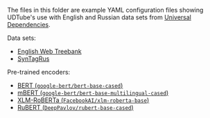 The files in this folder are example YAML configuration files showing UDTube's
use with English and Russian data sets from [Universal
Dependencies](https://universaldependencies.org/).

Data sets:

-   [English Web
    Treebank](https://github.com/UniversalDependencies/UD_English-EWT/tree/master)
-   [SynTagRus](https://github.com/UniversalDependencies/UD_Russian-SynTagRus/tree/master)

Pre-trained encoders:

-   [BERT
    (`google-bert/bert-base-cased`)](https://huggingface.co/google-bert/bert-base-cased)
-   [mBERT
    (`google-bert/bert-base-multilingual-cased`)](https://huggingface.co/google-bert/bert-base-multilingual-cased)
-   [XLM-RoBERTa
    (`FacebookAI/xlm-roberta-base`)](https://huggingface.co/FacebookAI/xlm-roberta-base)
-   [RuBERT
    (`DeepPavlov/rubert-base-cased`)](https://huggingface.co/DeepPavlov/rubert-base-cased)
